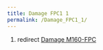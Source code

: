 ```yaml
---
title: Damage FPC1 1
permalink: /Damage_FPC1_1/
---
```


1.  redirect [Damage M160-FPC](/Damage_M160-FPC "wikilink")
